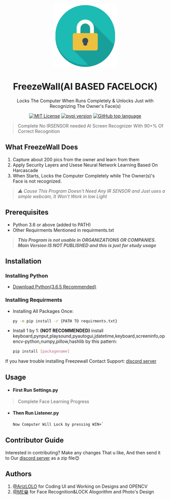 <!--- mdformat-toc start --slug=github --->

<div align="center">

<img src="./logo.png" alt="spotDL" width="200" />

# FreezeWall(AI BASED FACELOCK)

Locks The Computer When Runs Completely & Unlocks Just with Recognizing The Owner's Face(s)

[![MIT License](https://img.shields.io/apm/l/atomic-design-ui.svg?style=flat-square&color=44CC11)](https://github.com/ASafarzadeh/AIFaceLock)
[![pypi version](https://img.shields.io/pypi/pyversions/opencv-python?color=%2344CC11&style=flat-square)](https://github.com/ASafarzadeh/AIFaceLock)
[![GitHub top language](https://img.shields.io/github/languages/top/ASafarzadeh/AIFaceLock)](https://github.com/ASafarzadeh/AIFaceLock)

</div>

> Complete No IRSENSOR needed AI Screen Recognizer With 90+% Of Correct Recognition

## What FreezeWall Does

1. Capture about 200 pics from the owner and learn from them
2. Apply Security Layers and Usese Neural Network Learning Based On Harcascade
3. When Starts, Locks the Computer Completely while The Owner(s)'s Face is not recognized.

> _⚠ Cause This Program Doesn't Need Any IR SENSOR and Just uses a simple webcam, It Won't Work in low Light_

## Prerequisites

- Python 3.6 or above (added to PATH)
- Other Requirments Mentioned in requirments.txt

> **_This Program is not usable in ORGANIZATIONS OR COMPANIES. Main Version IS NOT PUBLISHED and this is just for study usage_**

## Installation

### Installing Python

- [Download Python(3.6.5 Recommended)](https://python.org)

### Installing Requirments

- Installing All Packages Once:

  ```bash
  py -m pip install -r {PATH TO requirments.txt}
  ```

- Install 1 by 1: **(NOT RECOMMENDED)**
install keyboard,pynput,playsound,pyautogui,jdatetime,keyboard,screeninfo,opencv-python,numpy,pillow,hashlib by this pattern:
  ```bash
  pip install [packagename]
  ```

If you have trouble installing Freezewall Contact Support:
[discord server](https://discord.gg/fY8QUqMzkT)


## Usage

- #### First Run Settings.py
> Complete Face Learning Progress

- #### Then Run Listener.py

  ```bash
  Now Computer Will Lock by pressing WIN+`
  ```

## Contributor Guide

Interested in contributing? Make any changes That u like, And then send it to Our [discord server](https://discord.gg/fY8QUqMzkT) as a zip file😊

## Authors

1. [@ArizLOLO](https://github.com/AriaIzanlou) for Coding UI and Working on Designs and OPENCV
2. [@ME😁](https://github.com/ASafarzadeh) for Face Recognition&LOCK Alogorithm and Photo's Design
